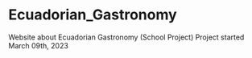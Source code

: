# Ecuadorian_Gastronomy
Website about Ecuadorian Gastronomy (School Project)
Project started March 09th, 2023